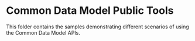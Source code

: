 # Common Data Model Public Tools

This folder contains the samples demonstrating different scenarios of using the Common Data Model APIs.